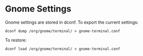 # Gnome Settings

Gnome settings are stored in dconf. To export the current settings:

    dconf dump /org/gnome/terminal/ > gnome-terminal.conf

To restore:

    dconf load /org/gnome/terminal/ < gnome-terminal.conf
